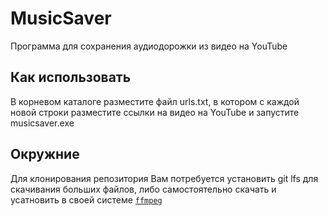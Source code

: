 # MusicSaver

Программа для сохранения аудиодорожки из видео на YouTube

## Как использовать

В корневом каталоге разместите файл urls.txt, в котором с каждой новой строки разместите ссылки на видео на YouTube и запустите musicsaver.exe

## Окружние

Для клонирования репозитория Вам потребуется установить git lfs для скачивания больших файлов, либо самостоятельно скачать и усатновить в своей системе [`ffmpeg`](https://ffmpeg.org/)
